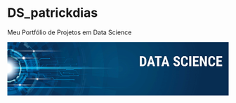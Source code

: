 # DS_patrickdias

Meu Portfólio de Projetos em Data Science

<p align="center">
  <img src="banner.png" >
</p>
